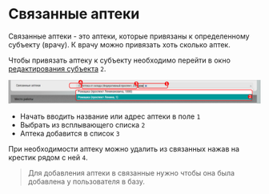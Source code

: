 # Связанные аптеки

Связанные аптеки - это аптеки, которые привязаны к определенному субъекту (врачу).
К врачу можно привязать хоть сколько аптек.

Чтобы привязать аптеку к субъекту необходимо перейти в окно [редактирования субъекта](database-subject-edit.html) `2`.

![](../images/database-subject-pharmacy.png)

- Начать вводить название или адрес аптеки в поле `1`
- Выбрать из всплывающего списка `2`
- Аптека добавится в список `3`

При необходимости аптеку можно удалить из связанных нажав на крестик рядом с ней `4`.

> Для добавления аптеки в связанные нужно чтобы она была добавлена у пользователя в базу.
 